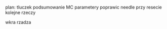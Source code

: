 


plan:
tluczek podsumowanie
MC parametery
poprawic needle przy resecie
kolejne rzeczy


wkra rzadza
